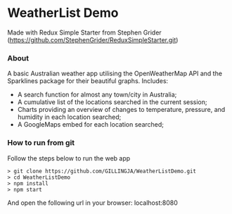 # WeatherList Demo

Made with Redux Simple Starter from Stephen Grider (https://github.com/StephenGrider/ReduxSimpleStarter.git)

### About
A basic Australian weather app utilising the OpenWeatherMap API and the Sparklines package for their beautiful graphs.
Includes:
- A search function for almost any town/city in Australia;
- A cumulative list of the locations searched in the current session;
- Charts providing an overview of changes to temperature, pressure, and humidity in each location searched;
- A GoogleMaps embed for each location searched;

### How to run from git
Follow the steps below to run the web app

```
> git clone https://github.com/GILLINGJA/WeatherListDemo.git
> cd WeatherListDemo
> npm install
> npm start
```

And open the following url in your browser: localhost:8080